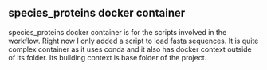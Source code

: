 ## species_proteins docker container ##

species_proteins docker container is for the scripts involved in the workflow.
Right now I only added a script to load fasta sequences.
It is quite complex container as it uses conda and it also has docker context outside of its folder.
Its building context is base folder of the project.